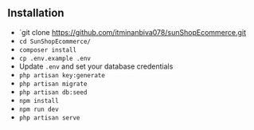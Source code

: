 ## Installation

-   `git clone https://github.com/itminanbiva078/sunShopEcommerce.git
-   `cd SunShopEcommerce/`
-   `composer install`
-   `cp .env.example .env`
-   Update `.env` and set your database credentials
-   `php artisan key:generate`
-   `php artisan migrate`
-   `php artisan db:seed`
-   `npm install`
-   `npm run dev`
-   `php artisan serve`
